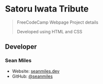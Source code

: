# Satoru Iwata Tribute
> FreeCodeCamp Webpage Project details
> 
> Developed using HTML and CSS

## Developer
### Sean Miles
- Website: [seanmiles.dev](https://seanmiles.dev)
- GitHub: [@seanmiles](https://github.com/seanmiles)
